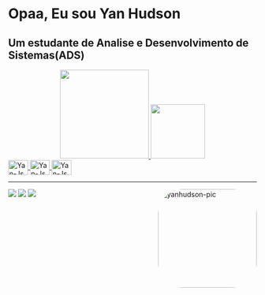 

<!-- ISTP-A
**yanhudson/yanhudson** is a ✨ _special_ ✨ repository because its `README.md` (this file) appears on your GitHub profile.

Here are some ideas to get you started:

- 🔭 I’m currently working on ...
- 🌱 I’m currently learning ...
- 👯 I’m looking to collaborate on ...
- 🤔 I’m looking for help with ...
- 💬 Ask me about ...
- 📫 How to reach me: ...
- 😄 Pronouns: ...
- ⚡ Fun fact: ...
-->
<h1>Opaa, Eu sou Yan Hudson</h1>
<h2>Um estudante de Analise e Desenvolvimento de Sistemas(ADS)</h2>

<div align="center">
  <a href="https://github.com/rafaballerini">
  <img height="180em" src="https://github-readme-stats.vercel.app/api?username=yanhudson&show_icons=true&theme=dracula&include_all_commits=true&count_private=true"/>
  <img height="110em" src="https://github-readme-stats.vercel.app/api/top-langs/?username=yanhudson&layout=compact&langs_count=7&theme=dracula"/>
</div>
<div>
 <img align="center" alt="Yan-Js" height="30" width="40" src="https://cdn.jsdelivr.net/gh/devicons/devicon/icons/javascript/javascript-original.svg">
  <img align="center" alt="Yan-Js" height="30" width="40" src="https://cdn.jsdelivr.net/gh/devicons/devicon/icons/css3/css3-original.svg">
   <img align="center" alt="Yan-Js" height="30" width="40" src="https://cdn.jsdelivr.net/gh/devicons/devicon/icons/html5/html5-original.svg">
  
</div>
  
 <hr>
 <div>
   <img align="right" alt="yanhudson-pic" height="200" style="border-radius:50px;" src="https://share-cdn.picrew.me/shareImg/org/202110/1011016_h1AuaZVX.png">
</div> 
  
 <div>
  <a href="https://www.instagram.com/yan_hudson_/" target="blank"><img src="https://img.shields.io/badge/Instagram-E4405F?style=for-the-badge&logo=instagram&logoColor=white"></a>
   <a href="" target="blank"><img src="https://img.shields.io/badge/GitHub-100000?style=for-the-badge&logo=github&logoColor=white"></a>
   <a href="https://discord.com/channels/@me" target="blank"><img src="https://img.shields.io/badge/Discord-7289DA?style=for-the-badge&logo=discord&logoColor=white"></a>
</div>
